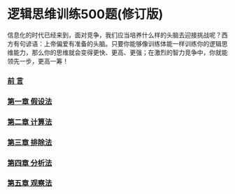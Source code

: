 # 逻辑思维训练500题(修订版)


信息化的时代已经来到，面对竞争，我们应当培养什么样的头脑去迎接挑战呢？西方有句谚语：上帝偏爱有准备的头脑。只要你能够像训练体能一样训练你的逻辑思维能力，那么你的思维就会变得更快、更高、更强；在激烈的智力竞争中，你就能领先一步，更高一筹！



### [前 言](%E5%89%8D%20%E8%A8%80.md)

### [第一章 假设法](https://github.com/zhanghaichang/logical-thought/blob/master/%E7%AC%AC%E4%B8%80%E7%AB%A0%20%E5%81%87%E8%AE%BE%E6%B3%95.md)

### [第二章 计算法](https://github.com/zhanghaichang/logical-thought/blob/master/%E7%AC%AC%E4%BA%8C%E7%AB%A0%20%E8%AE%A1%E7%AE%97%E6%B3%95.md)

### [第三章 排除法](https://github.com/zhanghaichang/logical-thought/blob/master/%E7%AC%AC%E4%B8%89%E7%AB%A0%20%E6%8E%92%E9%99%A4%E6%B3%95.md)

### [第四章 分析法](https://github.com/zhanghaichang/logical-thought/blob/master/%E7%AC%AC%E5%9B%9B%E7%AB%A0%20%E5%88%86%E6%9E%90%E6%B3%95.md)

### [第五章 观察法](https://github.com/zhanghaichang/logical-thought/blob/master/%E7%AC%AC%E4%BA%94%E7%AB%A0%20%E8%A7%82%E5%AF%9F%E6%B3%95.md)


